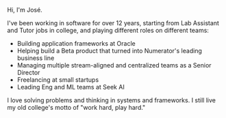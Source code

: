 Hi, I'm José.

I've been working in software for over 12 years, starting from Lab Assistant
and Tutor jobs in college, and playing different roles on different teams:

* Building application frameworks at Oracle
* Helping build a Beta product that turned into Numerator's leading business line
* Managing multiple stream-aligned and centralized teams as a Senior Director
* Freelancing at small startups
* Leading Eng and ML teams at Seek AI

I love solving problems and thinking in systems and frameworks. I still live my
old college's motto of "work hard, play hard."
